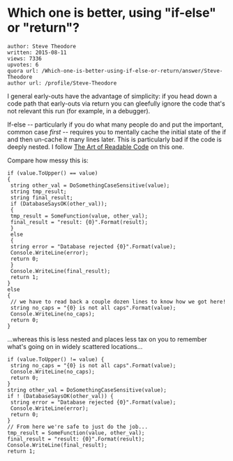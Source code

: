 # Which one is better, using "if-else" or "return"?

	author: Steve Theodore
	written: 2015-08-11
	views: 7336
	upvotes: 6
	quora url: /Which-one-is-better-using-if-else-or-return/answer/Steve-Theodore
	author url: /profile/Steve-Theodore


I general early-outs have the advantage of simplicity: if you head down a code path that early-outs via return you can gleefully ignore the code that's not relevant this run (for example, in a debugger). 

If-else -- particularly if you do what many people do and put the important, common case _first_  -- requires you to mentally cache the initial state of the if and then un-cache it many lines later. This is particularly bad if the code is deeply nested. I follow [The Art of Readable Code](http://amzn.to/1f6KzkX) on this one.

Compare how messy this is:



    if (value.ToUpper() == value)
    {
     string other_val = DoSomethingCaseSensitive(value);
     string tmp_result; 
     string final_result;
     if (DatabaseSaysOK(other_val));
     {
     tmp_result = SomeFunction(value, other_val);
     final_result = "result: {0}".Format(result);
     }
     else
     {
     string error = "Database rejected {0}".Format(value);
     Console.WriteLine(error);
     return 0;
     }
     Console.WriteLine(final_result);
     return 1;
    }
    else
    {
     // we have to read back a couple dozen lines to know how we got here!
     string no_caps = "{0} is not all caps".Format(value);
     Console.WriteLine(no_caps);
     return 0;
    }



...whereas this is less nested and places less tax on you to remember what's going on in widely scattered locations...



    if (value.ToUpper() != value) {
     string no_caps = "{0} is not all caps".Format(value);
     Console.WriteLine(no_caps);
     return 0;
    }
    string other_val = DoSomethingCaseSensitive(value);
    if ! (DatabaseSaysOK(other_val)) {
     string error = "Database rejected {0}".Format(value);
     Console.WriteLine(error);
     return 0;
    }
    // From here we're safe to just do the job...
    tmp_result = SomeFunction(value, other_val);
    final_result = "result: {0}".Format(result);
    Console.WriteLine(final_result);
    return 1;
